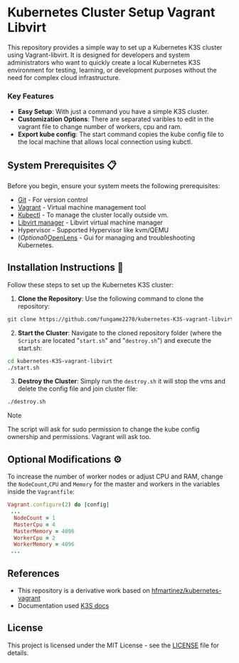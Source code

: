 # Kubernetes Cluster Setup Vagrant Libvirt

This repository provides a simple way to set up a Kubernetes K3S cluster using Vagrant-libvirt. It is designed for developers and system administrators who want to quickly create a local Kubernetes K3S environment for testing, learning, or development purposes without the need for complex cloud infrastructure.

### Key Features

- **Easy Setup**: With just a command you have a simple K3S cluster.
- **Customization Options**: There are separated varibles to edit in the vagrant file to change number of workers, cpu and ram.
- **Export kube config**: The start command copies the kube config file to the local machine that allows local connection using kubctl. 

## System Prerequisites 📋

Before you begin, ensure your system meets the following prerequisites:
- [Git](https://git-scm.com/downloads) - For version control
- [Vagrant](https://www.vagrantup.com/downloads.html) - Virtual machine management tool
- [Kubectl](https://kubernetes.io/docs/tasks/tools/#kubectl) - To manage the cluster locally outside vm.
- [Libvirt manager](https://libvirt.org/) - Libvirt virtual machine manager
- Hypervisor - Supported Hypervisor like kvm/QEMU
- (*Optional*)[OpenLens](https://github.com/MuhammedKalkan/OpenLens) - Gui for managing and troubleshooting Kubernetes.

## Installation Instructions 🔧

Follow these steps to set up the Kubernetes K3S cluster:

1. **Clone the Repository**: Use the following command to clone the repository:

```bash
git clone https://github.com/fungame2270/kubernetes-K3S-vagrant-libvirt.git
```

2. **Start the Cluster**: Navigate to the cloned repository folder (where the `Scripts` are located "`start.sh`" and "`destroy.sh`") and execute the start.sh:

```bash
cd kubernetes-K3S-vagrant-libvirt
./start.sh
```

3. **Destroy the Cluster**: Simply run the `destroy.sh` it will stop the vms and delete the config file and join cluster file:

```bash
./destroy.sh
```

> [!NOTE]  
> The script will ask for sudo permission to change the kube config ownership and permissions. Vagrant will ask too.

## Optional Modifications ⚙️

To increase the number of worker nodes or adjust CPU and RAM, change the `NodeCount`,`CPU` and `Memory` for the master and workers in the variables inside the `Vagrantfile`:

```ruby
Vagrant.configure(2) do |config|
 ...
  NodeCount = 1
  MasterCpu = 4
  MasterMemory = 4096
  WorkerCpu = 2
  WorkerMemory = 4096
 ...
```

## References

- This repository is a derivative work based on [hfmartinez/kubernetes-vagrant](https://github.com/hfmartinez/kubernetes-vagrant)
- Documentation used [K3S docs](https://docs.k3s.io/)

## License

This project is licensed under the MIT License - see the [LICENSE](LICENSE) file for details.
